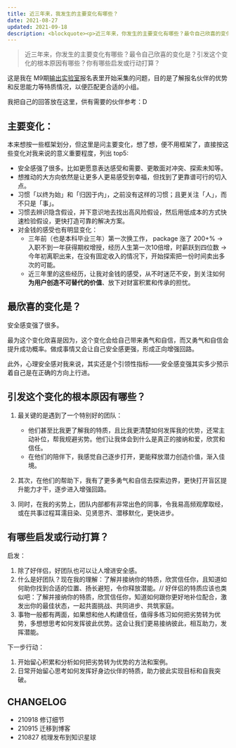 ```yaml
---
title: 近三年来，我发生的主要变化有哪些？
date: 2021-08-27
updated: 2021-09-18
description: <blockquote><p>近三年来，你发生的主要变化有哪些？最令自己欣喜的变化是？引发这个变化的根本原因有哪些？你有哪些启发或行动打算？</p></blockquote><p>这是我在 M9期输出实验室报名表里开始采集的问题，目的是了解报名伙伴的优势和反思能力等特质情况，以便匹配更合适的小组。</p><p>我把自己的回答放在这里，供有需要的伙伴参考：D</p>
---
```


> 近三年来，你发生的主要变化有哪些？最令自己欣喜的变化是？引发这个变化的根本原因有哪些？你有哪些启发或行动打算？ 

这是我在 M9期[输出实验室](/f_output/)报名表里开始采集的问题，目的是了解报名伙伴的优势和反思能力等特质情况，以便匹配更合适的小组。

我把自己的回答放在这里，供有需要的伙伴参考：D




## 主要变化：

本来想按一些框架划分，但这里是问主要变化，想了想，便不用框架了，直接按这些变化对我来说的意义重要程度，列出 top5:

- 安全感强了很多。比如更愿意表达感受和需要、更敢面对冲突、探索未知等。
- 想推动的大方向依然是让更多人更易感受到幸福，但找到了更靠谱可行的切入点。
- 习惯「以终为始」和「归因于内」，之前没有这样的习惯；且更关注「人」，而不只是「事」。
- 习惯去辨识隐含假设，并下意识地去找出高风险假设，然后用低成本的方式快速检验假设，更快打造可靠的解决方案。
- 对金钱的感受也有明显变化：
    - 三年前（也是本科毕业三年）第一次换工作， package 涨了 200+% -> 入职不到一年获得期权增授，经历人生第一次10倍增，时薪跃到四位数 -> 今年初离职出来，在没有固定收入的情况下，开始探索把一份时间卖出多次的可能。
    - 近三年里的这些经历，让我对金钱的感受，从不时迷茫不安，到关注如何**为用户创造不可替代的价值**、放下对财富积累和传承的担忧。

## 最欣喜的变化是？

安全感变强了很多。

最为这个变化欣喜是因为，这个变化会给自己带来勇气和自信，而又勇气和自信会提升成功概率。做成事情又会让自己安全感更强，形成正向增强回路。

此外，心理安全感对我来说，其实还是个引领性指标——安全感变强其实多少预示着自己是在正确的方向上行进。


## 引发这个变化的根本原因有哪些？



1. 最关键的是遇到了一个特别好的团队：
    - 他们甚至比我更了解我的特质，且比我更清楚如何发挥我的优势，还常主动补位，帮我规避劣势。他们让我体会到什么是真正的接纳和爱，欣赏和信任。
    - 在他们的陪伴下，我感觉自己逐步打开，更能释放潜力创造价值，渐入佳境。

2. 其次，在他们的帮助下，我有了更多勇气和自信去探索边界，更快打开盲区提升能力才干，逐步进入增强回路。

3. 同时，在我的劣势上，团队内部都有非常出色的同事，令我易高频观摩取经，或在共事过程耳濡目染、见贤思齐、潜移默化，更快进步。


## 有哪些启发或行动打算？

启发：

1. 除了好伴侣，好团队也可以让人增进安全感。
2. 什么是好团队？现在我的理解：了解并接纳你的特质，欣赏信任你，且知道如何助你找到合适的位置、扬长避短，令你释放潜能。// 好伴侣的特质应该也类似吧：了解并接纳你的特质，欣赏信任你，知道如何跟你更好地补位配合，激发出你的最佳状态，一起共面挑战、共同进步、共筑家庭。
3. 事物一般都有两面，如果想和他人构建信任，值得多练习如何把劣势转为优势，多想想思考如何发挥彼此优势。这会让我们更易接纳彼此，相互助力，发挥潜能。

下一步行动：

1. 开始留心积累和分析如何把劣势转为优势的方法和案例。
2. 日常开始留心思考如何发挥好身边伙伴的特质，助力彼此实现目标和自我突破。


## CHANGELOG 

- 210918 修订细节
- 210915 迁移到博客
- 210827 梳理发布到知识星球
